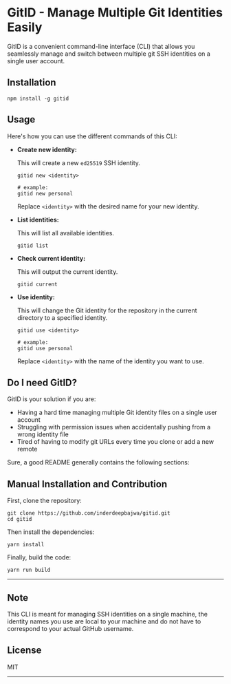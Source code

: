 # GitID - Manage Multiple Git Identities Easily

GitID is a convenient command-line interface (CLI) that allows you seamlessly manage and switch between multiple git SSH identities on a single user account.

## Installation

```
npm install -g gitid
```

## Usage

Here's how you can use the different commands of this CLI:

- **Create new identity:**

  This will create a new `ed25519` SSH identity.

  ```
  gitid new <identity>

  # example:
  gitid new personal
  ```

  Replace `<identity>` with the desired name for your new identity.

- **List identities:**

  This will list all available identities.

  ```
  gitid list
  ```

- **Check current identity:**

  This will output the current identity.

  ```
  gitid current
  ```

- **Use identity:**

  This will change the Git identity for the repository in the current directory to a specified identity.

  ```
  gitid use <identity>

  # example:
  gitid use personal
  ```

  Replace `<identity>` with the name of the identity you want to use.

## Do I need GitID?

GitID is your solution if you are:

- Having a hard time managing multiple Git identity files on a single user account
- Struggling with permission issues when accidentally pushing from a wrong identity file
- Tired of having to modify git URLs every time you clone or add a new remote

Sure, a good README generally contains the following sections:

## Manual Installation and Contribution

First, clone the repository:

```
git clone https://github.com/inderdeepbajwa/gitid.git
cd gitid
```

Then install the dependencies:

```
yarn install
```

Finally, build the code:

```
yarn run build
```

---

## Note

This CLI is meant for managing SSH identities on a single machine, the identity names you use are local to your machine and do not have to correspond to your actual GitHub username.

## License

MIT

---
